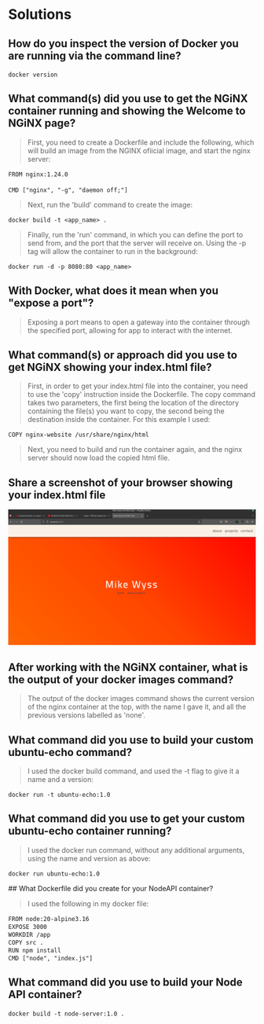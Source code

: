 # Solutions

## How do you inspect the version of Docker you are running via the command line?

```
docker version
```

## What command(s) did you use to get the NGiNX container running and showing the Welcome to NGiNX page?

> First, you need to create a Dockerfile and include the following, which will build an image from the NGINX ofiicial image, and start the nginx server:

```
FROM nginx:1.24.0

CMD ["nginx", "-g", "daemon off;"]
```

> Next, run the 'build' command to create the image:

```
docker build -t <app_name> .
```

> Finally, run the 'run' command, in which you can define the port to send from, and the port that the server will receive on. Using the -p tag will allow the container to run in the background:

```
docker run -d -p 8080:80 <app_name>
```

## With Docker, what does it mean when you "expose a port"?

> Exposing a port means to open a gateway into the container through the specified port, allowing for app to interact with the internet.

## What command(s) or approach did you use to get NGiNX showing your index.html file?

> First, in order to get your index.html file into the container, you need to use the 'copy' instruction inside the Dockerfile. The copy command takes two parameters, the first being the location of the directory containing the file(s) you want to copy, the second being the destination inside the container. For this example I used:

```
COPY nginx-website /usr/share/nginx/html
```

> Next, you need to build and run the container again, and the nginx server should now load the copied html file.

## Share a screenshot of your browser showing your index.html file

![Screenshot of the copied html file being run by the nginx server](/Screenshot%20from%202023-05-30%2014-09-57.png)

## After working with the NGiNX container, what is the output of your docker images command?

> The output of the docker images command shows the current version of the nginx container at the top, with the name I gave it, and all the previous versions labelled as 'none'.

## What command did you use to build your custom ubuntu-echo command?

> I used the docker build command, and used the -t flag to give it a name and a version:

```
docker run -t ubuntu-echo:1.0
```

## What command did you use to get your custom ubuntu-echo container running?

> I used the docker run command, without any additional arguments, using the name and version as above:

```
docker run ubuntu-echo:1.0
```

## What Dockerfile did you create for your NodeAPI container?

> I used the following in my docker file:

```
FROM node:20-alpine3.16
EXPOSE 3000
WORKDIR /app
COPY src .
RUN npm install
CMD ["node", "index.js"]
```

## What command did you use to build your Node API container?

```
docker build -t node-server:1.0 .
```
